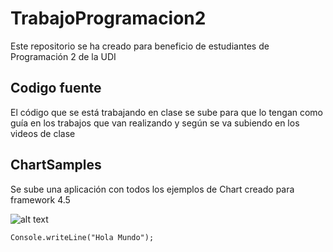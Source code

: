 # TrabajoProgramacion2
Este repositorio se ha creado para beneficio de estudiantes de Programación 2 de la UDI

## Codigo fuente 
El código que se está trabajando en clase se sube para que lo tengan como guía en los trabajos que van realizando y según se va subiendo en los videos de clase

## ChartSamples

Se sube una aplicación con todos los ejemplos de Chart creado para framework 4.5

![alt text](https://github.com/mikesneider/TrabajoProgramacion2/blob/master/ChartSamplesMike.JPG "ChartSamplesImg")

```
Console.writeLine("Hola Mundo");
```
